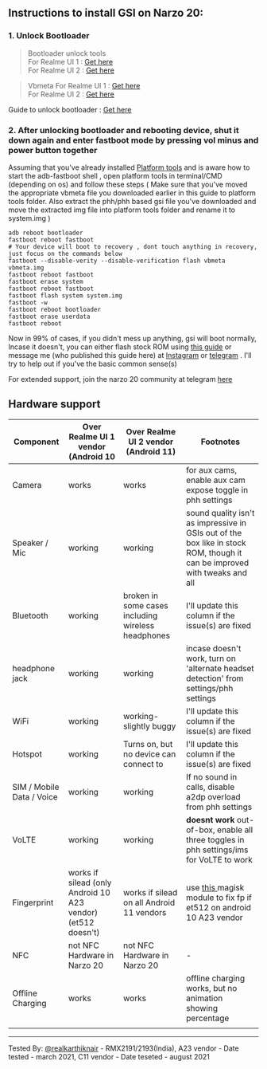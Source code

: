 

## Instructions to install GSI on Narzo 20:

### 1. Unlock Bootloader

>Bootloader unlock tools    
For Realme UI 1 : [Get here](https://www.mediafire.com/file/4cy9u8r2yu9ve9t/DeepTest_realme_Narzo20.apk/file)  
For Realme UI 2 : [Get here](https://www.mediafire.com/file/8l33d9kxlxkdc80/DeepTesting_realme-release_20210426_newID_signed.apk/file)

>Vbmeta
For Realme UI 1 : [Get here](https://www.mediafire.com/file/0svn1vj1pn7buy7/vbmeta.img/file)  
For Realme UI 2 : [Get here](https://www.mediafire.com/view/instcb5n119uelv)

Guide to unlock bootloader : [Get here](https://telegra.ph/How-to-unlock-bootloader-03-02)

### 2. After unlocking bootloader and rebooting device, shut it down again and enter fastboot mode by pressing vol minus and power button together

Assuming that you've already installed [Platform tools](https://developer.android.com/studio/releases/platform-tools) and is aware how to start the adb-fastboot shell , open platform tools in terminal/CMD (depending on os) and follow these steps ( Make sure that you've moved the appropriate vbmeta file you downloaded earlier in this guide to platform tools folder. Also extract the phh/phh based gsi file you've downloaded and move the extracted img file into platform tools folder and rename it to system.img )

`adb reboot bootloader `  
`fastboot reboot fastboot`  
`# Your device will boot to recovery , dont touch anything in recovery, just focus on the commands below`  
`fastboot --disable-verity --disable-verification flash vbmeta vbmeta.img`  
`fastboot reboot fastboot`  
`fastboot erase system`  
`fastboot reboot fastboot`  
`fastboot flash system system.img`  
`fastboot -w`  
`fastboot reboot bootloader`  
`fastboot erase userdata`  
`fastboot reboot`  

Now in 99% of cases, if you didn't mess up anything, gsi will boot normally, Incase it doesn't,  you can either flash stock ROM using [this guide](https://www.mediafire.com/view/d7ygdwkqs46zw4b) or message me (who published this guide here) at [Instagram](http://instagr.am/harry_kris) or [telegram](https://t.me/realkarthiknair) . I'll try to help out if you've the basic common sense(s)

For extended support, join the narzo 20 community at telegram [here](https://t.me/realme_narzo_20_group)

## Hardware support

| Component                 | Over Realme UI 1 vendor (Android 10| Over Realme UI 2 vendor (Android 11)|Footnotes|
|---------------------------|-----------------------------------------------------------|-------------------------------------------------------------|---|
| Camera                    | works |works |for aux cams, enable aux cam expose toggle in phh settings|
| Speaker / Mic             | working|working| sound quality isn't as impressive in GSIs out of the box like in  stock ROM, though it can be improved with tweaks and all|
| Bluetooth                 | working|broken in some cases including wireless headphones| I'll update this column if the issue(s) are fixed |
|headphone jack |working|working|incase doesn't work, turn on 'alternate headset detection' from settings/phh settings |
| WiFi                      | working|working- slightly buggy |I'll update this column if the issue(s) are fixed |
|Hotspot|working|Turns on, but no device can connect to |I'll update this column if the issue(s) are fixed |
| SIM / Mobile Data / Voice | working |working | If no sound in calls, disable a2dp overload from phh settings |
| VoLTE                     | working |working |**doesnt work** out-of-box, enable all three toggles in phh settings/ims for VoLTE to work |
| Fingerprint               | works if silead (only Android 10 A23 vendor) (et512 doesn't)|works if silead on all Android 11 vendors| use [this ](https://www.mediafire.com/file/szpnddw5ltm5gda/A11+EGIS_ET512+fix+for+realme+RMX2193.zip/file) magisk module to fix fp if et512 on android 10 A23 vendor|
| NFC                       | not NFC Hardware in Narzo 20 |not NFC Hardware in Narzo 20 | -|
| Offline Charging          | works | works| offline charging works, but no animation showing percentage |                                                   |
|                                                   |
---

Tested By: [@realkarthiknair](https://realkarthiknair.github.io) - RMX2191/2193(India), A23 vendor - Date tested - march 2021, C11 vendor - Date teseted - august 2021

